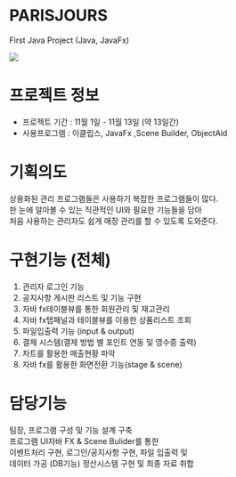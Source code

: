 # PARISJOURS
First Java Project (Java, JavaFx)

<img src="https://user-images.githubusercontent.com/46561976/54017902-bfe27780-41ca-11e9-808d-172434c731a9.png"><Br>

# 프로젝트 정보
- 프로젝트 기간 : 11월 1일 - 11월 13일 (약 13일간)
- 사용프로그램 : 이클립스, JavaFx ,Scene Builder, ObjectAid

# 기획의도
상용화된 관리 프로그램들은 사용하기 복잡한 프로그램들이 많다.<br>
한 눈에 알아볼 수 있는 직관적인 UI와 필요한 기능들을 담아<br>
처음 사용하는 관리자도 쉽게 매장 관리를 할 수 있도록 도와준다.<br>

# 구현기능 (전체)
1. 관리자 로그인 기능
2. 공지사항 게시판 리스트 및 기능 구현
3. 자바 fx테이블뷰를 통한 회원관리 및 재고관리
4. 자바 fx탭패널과 테이블뷰를 이용한 상품리스트 조회
5. 파일입출력 기능 (input & output)
6. 결제 시스템(결제 방법 별 포인트 연동 및 영수증 출력)
7. 차트를 활용한 매출현황 파악
8. 자바 fx를 활용한 화면전환 기능(stage & scene)

# 담당기능
팀장, 프로그램 구성 및 기능 설계 구축<br>
프로그램 UI자바 FX & Scene Bulider를 통한<br>
이벤트처리 구현, 로그인/공지사항 구현, 파일 입출력 및<br>
데이터 가공 (DB기능) 정산시스템 구현 및 최종 자료 취합<br>
